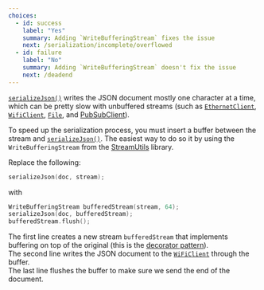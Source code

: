 ```yaml
---
choices:
  - id: success
    label: "Yes"
    summary: Adding `WriteBufferingStream` fixes the issue
    next: /serialization/incomplete/overflowed
  - id: failure
    label: "No"
    summary: Adding `WriteBufferingStream` doesn't fix the issue
    next: /deadend
---
```


[`serializeJson()`](/v6/api/json/serializejson/) writes the JSON document mostly one character at a time, which can be pretty slow with unbuffered streams (such as [`EthernetClient`](https://www.arduino.cc/en/Reference/EthernetClient), [`WifiClient`](https://www.arduino.cc/en/Reference/WiFiClient), [`File`](https://www.arduino.cc/en/Reference/SD), and [PubSubClient](https://github.com/knolleary/pubsubclient/)).

To speed up the serialization process, you must insert a buffer between the stream and [`serializeJson()`](/v6/api/json/serializejson/).
The easiest way to do so it by using the `WriteBufferingStream` from the [StreamUtils](https://github.com/bblanchon/ArduinoStreamUtils) library.

Replace the following:

```c++
serializeJson(doc, stream);
```

with

```c++
WriteBufferingStream bufferedStream(stream, 64);
serializeJson(doc, bufferedStream);
bufferedStream.flush();
```

The first line creates a new stream `bufferedStream` that implements buffering on top of the original (this is the [decorator pattern](https://en.wikipedia.org/wiki/Decorator_pattern)).  
The second line writes the JSON document to the [`WiFiClient`](https://www.arduino.cc/en/Reference/WiFiClient) through the buffer.  
The last line flushes the buffer to make sure we send the end of the document.
